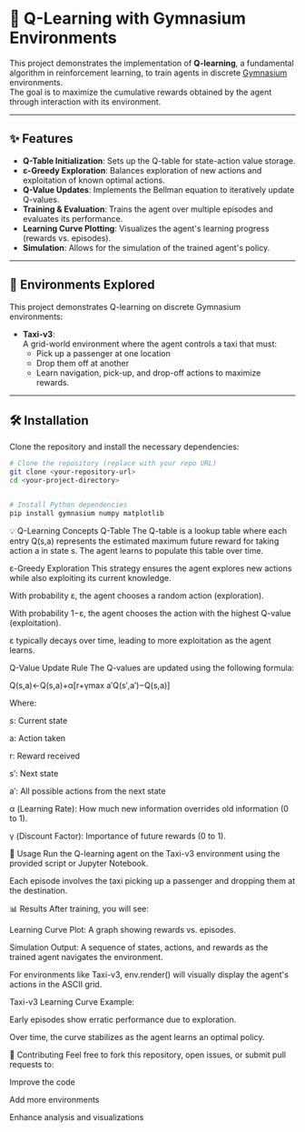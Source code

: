 # 🤖 Q-Learning with Gymnasium Environments

This project demonstrates the implementation of **Q-learning**, a fundamental algorithm in reinforcement learning, to train agents in discrete [Gymnasium](https://gymnasium.farama.org/) environments.  
The goal is to maximize the cumulative rewards obtained by the agent through interaction with its environment.

---

## ✨ Features
- **Q-Table Initialization**: Sets up the Q-table for state-action value storage.  
- **ε-Greedy Exploration**: Balances exploration of new actions and exploitation of known optimal actions.  
- **Q-Value Updates**: Implements the Bellman equation to iteratively update Q-values.  
- **Training & Evaluation**: Trains the agent over multiple episodes and evaluates its performance.  
- **Learning Curve Plotting**: Visualizes the agent's learning progress (rewards vs. episodes).  
- **Simulation**: Allows for the simulation of the trained agent's policy.  

---

## 🚀 Environments Explored
This project demonstrates Q-learning on discrete Gymnasium environments:

- **Taxi-v3**:  
  A grid-world environment where the agent controls a taxi that must:
  - Pick up a passenger at one location  
  - Drop them off at another  
  - Learn navigation, pick-up, and drop-off actions to maximize rewards.  

---

## 🛠️ Installation

Clone the repository and install the necessary dependencies:

```bash
# Clone the repository (replace with your repo URL)
git clone <your-repository-url>
cd <your-project-directory>
```

```bash

# Install Python dependencies
pip install gymnasium numpy matplotlib
```
💡 Q-Learning Concepts
Q-Table
The Q-table is a lookup table where each entry Q(s,a) represents the estimated maximum future reward for taking action a in state s. The agent learns to populate this table over time.

ε-Greedy Exploration
This strategy ensures the agent explores new actions while also exploiting its current knowledge.

With probability ε, the agent chooses a random action (exploration).

With probability 1−ε, the agent chooses the action with the highest Q-value (exploitation).

ε typically decays over time, leading to more exploitation as the agent learns.

Q-Value Update Rule
The Q-values are updated using the following formula:

 Q(s,a)←Q(s,a)+α[r+γmax a′Q(s′,a′)−Q(s,a)]  
 
Where:

s: Current state

a: Action taken

r: Reward received

s′: Next state

a′: All possible actions from the next state

α (Learning Rate): How much new information overrides old information (0 to 1).

γ (Discount Factor): Importance of future rewards (0 to 1).

📝 Usage
Run the Q-learning agent on the Taxi-v3 environment using the provided script or Jupyter Notebook.

Each episode involves the taxi picking up a passenger and dropping them at the destination.

📊 Results
After training, you will see:

Learning Curve Plot: A graph showing rewards vs. episodes.

Simulation Output: A sequence of states, actions, and rewards as the trained agent navigates the environment.

For environments like Taxi-v3, env.render() will visually display the agent's actions in the ASCII grid.

Taxi-v3 Learning Curve Example:

Early episodes show erratic performance due to exploration.

Over time, the curve stabilizes as the agent learns an optimal policy.

🤝 Contributing
Feel free to fork this repository, open issues, or submit pull requests to:

Improve the code

Add more environments

Enhance analysis and visualizations
